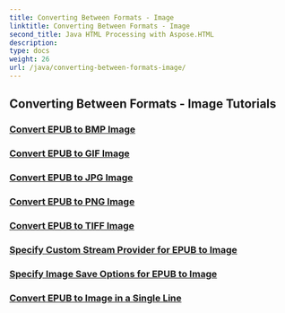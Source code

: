 ```yaml
---
title: Converting Between Formats - Image
linktitle: Converting Between Formats - Image
second_title: Java HTML Processing with Aspose.HTML
description: 
type: docs
weight: 26
url: /java/converting-between-formats-image/
---
```


## Converting Between Formats - Image Tutorials
### [Convert EPUB to BMP Image](./convert-epub-to-bmp/)
### [Convert EPUB to GIF Image](./convert-epub-to-gif/)
### [Convert EPUB to JPG Image](./convert-epub-to-jpg/)
### [Convert EPUB to PNG Image](./convert-epub-to-png/)
### [Convert EPUB to TIFF Image](./convert-epub-to-tiff/)
### [Specify Custom Stream Provider for EPUB to Image](./custom-stream-provider-epub-to-image/)
### [Specify Image Save Options for EPUB to Image](./image-save-options-epub-to-image/)
### [Convert EPUB to Image in a Single Line](./convert-epub-to-image-in-single-line/)